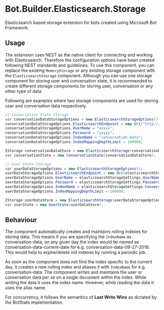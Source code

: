 ﻿# Bot.Builder.Elasticsearch.Storage
Elasticsearch based storage extension for bots created using Microsoft Bot Framework.

## Usage
The extension uses NEST as the native client for connecting and working with Elasticsearch. Therefore the configuration options have been created following NEST standards and guidelines. To use this component, you can replace the existing `MemoryStorage` or any existing storage component with the `ElasticsearchStorage` component. 
Although you can use one storage component for storing user and conversation state, it is recommended to create different storage components for storing user, conversation or any other type of data.

Following are examples where two storage components are used for storing user and conversation data respectively.

```csharp
// Conversation State Storage
var conversationDataStorageOptions = new ElasticsearchStorageOptions();
conversationDataStorageOptions.ElasticsearchEndpoint = new Uri("http://localhost:9200");
conversationDataStorageOptions.UserName = "xxxxx";
conversationDataStorageOptions.Password = "yyyyy";
conversationDataStorageOptions.IndexName = "conversation-data";
conversationDataStorageOptions.IndexMappingDepthLimit = 100000;

IStorage conversationDataStore = new ElasticsearchStorage(conversationDataStorageOptions);
var conversationState = new ConversationState(conversationDataStore);

// User State Storage
var userDataStorageOptions = new ElasticsearchStorageOptions();
userDataStorageOptions.ElasticsearchEndpoint = new Uri(elasticsearchStorageSettings.ElasticsearchEndpoint);
userDataStorageOptions.UserName = elasticsearchStorageSettings.UserName;
userDataStorageOptions.Password = elasticsearchStorageSettings.Password;
userDataStorageOptions.IndexName = elasticsearchStorageSettings.ConversationDataIndexName;
userDataStorageOptions.IndexMappingDepthLimit = 100000;

IStorage userDataStore = new ElasticsearchStorage(userDataStorageOptions);
var userState = new UserState(userDataStore);
```

## Behaviour
The component automatically creates and maintains rolling indexes for storing data. This means if you are specifying the `IndexName` as conversation-data, on any given day the index would be named as conversation-data-current-date for e.g. conversation-data-09-27-2018. This would help to expire/delete old indexes by running a periodic job.

As soon as the component does not find the index specific to the current day, it creates a new rolling index and aliases it with `IndexName` for e.g. conversation-data. The component writes and maintains the user or conversation data per se on a single document within the index. While writing the data it uses the index name. However, while reading the data it uses the alias name.

For concurrency, it follows the semantics of **Last Write Wins** as dictated by the BotState implementation.

